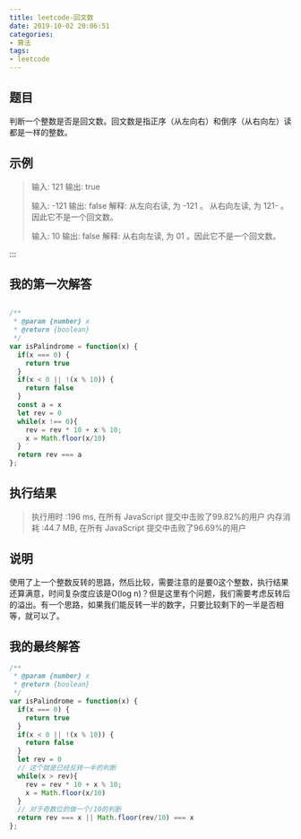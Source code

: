 ```yaml
---
title: leetcode-回文数
date: 2019-10-02 20:06:51
categories:
- 算法
tags:
- leetcode
---
```


## 题目

判断一个整数是否是回文数。回文数是指正序（从左向右）和倒序（从右向左）读都是一样的整数。


## 示例

> 输入: 121
> 输出: true
> 
> 输入: -121
> 输出: false
> 解释: 从左向右读, 为 -121 。 从右向左读, 为 121- 。因此它不是一个回文数。
> 
> 输入: 10
> 输出: false
> 解释: 从右向左读, 为 01 。因此它不是一个回文数。

:::

## 我的第一次解答

```javascript

/**
 * @param {number} x
 * @return {boolean}
 */
var isPalindrome = function(x) {
  if(x === 0) {
    return true
  }
  if(x < 0 || !(x % 10)) {
    return false
  }
  const a = x
  let rev = 0
  while(x !== 0){
    rev = rev * 10 + x % 10;
    x = Math.floor(x/10)
  }
  return rev === a
};

```

##  执行结果

> 执行用时 :196 ms, 在所有 JavaScript 提交中击败了99.82%的用户
> 内存消耗 :44.7 MB, 在所有 JavaScript 提交中击败了96.69%的用户

## 说明

使用了上一个整数反转的思路，然后比较，需要注意的是要0这个整数，执行结果还算满意，时间复杂度应该是O(log n)？但是这里有个问题，我们需要考虑反转后的溢出。有一个思路，如果我们能反转一半的数字，只要比较剩下的一半是否相等，就可以了。

## 我的最终解答

```javascript
/**
 * @param {number} x
 * @return {boolean}
 */
var isPalindrome = function(x) {
  if(x === 0) {
    return true
  }
  if(x < 0 || !(x % 10)) {
    return false
  }
  let rev = 0
  // 这个就是已经反转一半的判断
  while(x > rev){
    rev = rev * 10 + x % 10;
    x = Math.floor(x/10)
  }
  // 对于奇数位的做一个/10的判断
  return rev === x || Math.floor(rev/10) === x
};

```